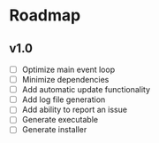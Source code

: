 # Roadmap

## v1.0
- [ ] Optimize main event loop 
- [ ] Minimize dependencies
- [ ] Add automatic update functionality
- [ ] Add log file generation
- [ ] Add ability to report an issue
- [ ] Generate executable
- [ ] Generate installer